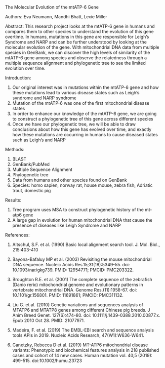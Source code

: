 The Molecular Evolution of the mtATP-6 Gene

Authors: Eva Neumann, Mandhi Bhatt, Lexie Miller 

Abstract: This research project looks at the mtATP-6 gene in humans and compares them to other species to understand the evolution of this gene overtime. In humans, mutations in this gene are responsible for Leigh’s Syndrome and NARP and can be further understood by looking at the molecular evolution of the gene. With mitochondrial DNA data from multiple species in GenBank, we can discover the high levels of similarity of the mtATP-6 gene among species and observe the relatedness through a multiple sequence alignment and phylogenetic tree to see the limited evolution over time.

Introduction: 
1. Our original interest was in mutations within the mtATP-6 gene and how these mutations lead to various disease states such as Leigh’s syndrome and NARP syndrome
2. Mutation of the mtATP-6 was one of the first mitochondrial disease states
3. In order to enhance our knowledge of the mtATP-6 gene, we are going to construct a phylogenetic tree of this gene across different species 
4. Once we have our phylogenetic tree, we will be able to draw conclusions about how this gene has evolved over time, and exactly how these mutations are occurring in humans to cause diseased states such as Leigh’s and NARP

Methods:
1. BLAST
2. GenBank/PubMed
3. Multiple Sequence Alignment 
4. Phylogenetic tree 
5. Data from humans and other species found on GenBank
6. Species: homo sapien, norway rat, house mouse, zebra fish, Adriatic trout, domestic pig

Results: 
1. Tree program uses MSA to construct phylogenetic history of the mt-atp6 gene 
2. A large gap in evolution for human mitochondrial DNA that cause the presence of diseases like Leigh Syndrome and NARP

References:
1. Altschul, S.F. et al. (1990) Basic local alignment search tool. J. Mol. Biol., 215:403-410

2. Bayona-Bafaluy MP et al. (2003) Revisiting the mouse mitochondrial DNA sequence. Nucleic Acids Res.15;31(18):5349-55. doi: 10.1093/nar/gkg739. PMID: 12954771; PMCID: PMC203322.

3. Broughton R.E. et al. (2001) The complete sequence of the zebrafish (Danio rerio) mitochondrial genome and evolutionary patterns in vertebrate mitochondrial DNA. Genome Res.(11):1958-67. doi: 10.1101/gr.156801. PMID: 11691861; PMCID: PMC311132.

4. Liu G. et al. (2010) Genetic variations and sequences analysis of MTATP6 and MTATP8 genes among different Chinese pig breeds. J Anim Breed Genet. 127(6):474-80. doi: 10.1111/j.1439-0388.2010.00877.x. Epub 2010 Oct 28. PMID: 21077971.

5. Madeira, F. et al. (2019) The EMBL-EBI search and sequence analysis tools APIs in 2019. Nucleic Acids Research, 47(W1):W636-W641. 

6. Ganetzky, Rebecca D et al. (2019) MT-ATP6 mitochondrial disease variants: Phenotypic and biochemical features analysis in 218 published cases and cohort of 14 new cases. Human mutation vol. 40,5 (2019): 499-515. doi:10.1002/humu.23723



